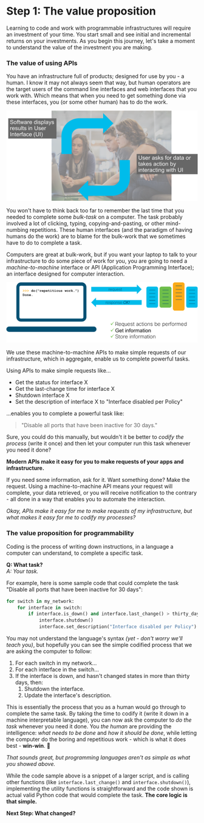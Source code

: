 # Step 1: The value proposition

Learning to code and work with programmable infrastructures will require an investment of your time.  You start small and see initial and incremental returns on your investments.  As you begin this journey, let's take a moment to understand the value of the investment you are making.

### The value of using APIs

You have an infrastructure full of products; designed for use by you - a human. I know it may not always seem that way, but human operators are the target users of the command line interfaces and web interfaces that you work with.  Which means that when you need to get something done via these interfaces, you (or some other human) has to do the work.

![Human Interfaces](assets/images/human-interfaces.png)

You won't have to think back too far to remember the last time that you needed to complete some _bulk-task_ on a computer. The task probably involved a lot of clicking, typing, copying-and-pasting, or other mind-numbing repetitions. These human interfaces (and the paradigm of having humans do the work) are to blame for the bulk-work that we sometimes have to do to complete a task.

Computers are great at bulk-work, but if you want your laptop to talk to your infrastructure to do some piece of work for you, you are going to need a _machine-to-machine_ interface or API (Application Programming Interface); an interface designed for computer interaction.

![API Value Prop](assets/images/api-value-prop.png)

We use these machine-to-machine APIs to make simple requests of our infrastructure, which in aggregate, enable us to complete powerful tasks.

Using APIs to make simple requests like...

* Get the status for interface X
* Get the last-change time for interface X
* Shutdown interface X
* Set the description of interface X to "Interface disabled per Policy"

...enables you to complete a powerful task like:

> "Disable all ports that have been inactive for 30 days."

Sure, you could do this manually, but wouldn't it be better to _codify the process_ (write it once) and then let your computer run this task whenever you need it done?

**Modern APIs make it easy for you to make requests of your apps and infrastructure.**

If you need some information, ask for it.  Want something done? Make the request. Using a machine-to-machine API means your request will complete, your data retrieved, or you will receive notification to the contrary - all done in a way that enables you to automate the interaction.

_Okay, APIs make it easy for me to make requests of my infrastructure, but what makes it easy for me to codify my processes?_

### The value proposition for programmability

Coding is the process of writing down instructions, in a language a computer can understand, to complete a specific task.

**Q: What task?**</br>
_A: Your task._

For example, here is some sample code that could complete the task "Disable all ports that have been inactive for 30 days":

```python
for switch in my_network:
    for interface in switch:
        if interface.is_down() and interface.last_change() > thirty_days:
            interface.shutdown()
            interface.set_description("Interface disabled per Policy")
```

You may not understand the language's syntax _(yet - don't worry we'll teach you)_, but hopefully you can see the simple codified process that we are asking the computer to follow:

1. For each switch in my network...
2. For each interface in the switch...
3. If the interface is down, and hasn't changed states in more than thirty days, then:
    1. Shutdown the interface.
    2. Update the interface's description.

This is essentially the process that you as a human would go through to complete the same task. By taking the time to codify it (write it down in a machine interpretable language), you can now ask the computer to _do the task_ whenever you need it done.  You _the human_ are providing the intelligence: _what needs to be done_ and _how it should be done_, while letting the computer do the boring and repetitious work - which is what it does best - **win-win**.  🙌

_That sounds great, but programming languages aren't as simple as what you showed above._

While the code sample above is a snippet of a larger script, and is calling other functions (like `interface.last_change()` and `interface.shutdown()`), implementing the utility functions is straightforward and the code shown is actual valid Python code that would complete the task.  **The core logic is that simple.**

**Next Step: What changed?**
